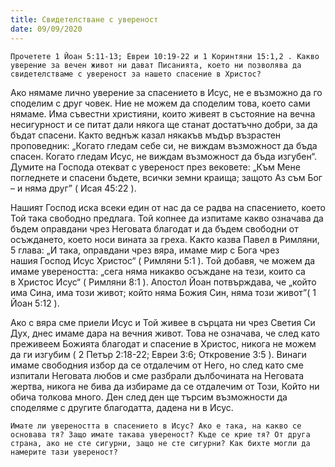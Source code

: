 ```yaml
---
title: Свидетелстване с увереност
date: 09/09/2020
---
```


`Прочетете 1 Йоан 5:11-13; Евреи 10:19-22 и 1 Коринтяни 15:1,2 . Какво уверение за вечен живот ни дават Писанията, което ни позволява да свидетелстваме с увереност за нашето спасение в Христос?`

Ако нямаме лично уверение за спасението в Исус, не е възможно да го споделим с друг човек. Ние не можем да споделим това, което сами нямаме. Има съвестни християни, които живеят в състояние на вечна несигурност и се питат дали някога ще станат достатъчно добри, за да бъдат спасени. Както веднъж казал някакъв мъдър възрастен проповедник: „Когато гледам себе си, не виждам възможност да бъда спасен. Когато гледам Исус, не виждам възможност да бъда изгубен“. Думите на Господа отекват с увереност през вековете: „Към Мене погледнете и спасени бъдете, всички земни краища; защото Аз съм Бог – и няма друг” ( Исая 45:22 ).

Нашият Господ иска всеки един от нас да се радва на спасението, което Той така свободно предлага. Той копнее да изпитаме какво означава да бъдем оправдани чрез Неговата благодат и да бъдем свободни от осъждането, което носи вината за греха. Както казва Павел в Римляни, 5 глава: „И така, оправдани чрез вяра, имаме мир с Бога чрез нашия Господ Исус Христос“ ( Римляни 5:1 ). Той добавя, че можем да имаме увереността: „сега няма никакво осъждане на тези, които са в Христос Исус“ ( Римляни 8:1 ). Апостол Йоан потвърждава, че „който има Сина, има този живот; който няма Божия Син, няма този живот”( 1 Йоан 5:12 ).

Ако с вяра сме приели Исус и Той живее в сърцата ни чрез Светия Си Дух, днес имаме дара на вечния живот. Това не означава, че след като преживеем Божията благодат и спасение в Христос, никога не можем да ги изгубим ( 2 Петър 2:18-22; Евреи 3:6; Откровение 3:5 ). Винаги имаме свободния избор да се отдалечим от Него, но след като сме изпитали Неговата любов и сме разбрали дълбочината на Неговата жертва, никога не бива да избираме да се отдалечим от Този, Който ни обича толкова много. Ден след ден ще търсим възможности да споделяме с другите благодатта, дадена ни в Исус.

`Имате ли увереността в спасението в Исус? Ако е така, на какво се основава тя? Защо имате такава увереност? Къде се крие тя? От друга страна, ако не сте сигурни, защо не сте сигурни? Как бихте могли да намерите тази увереност?`